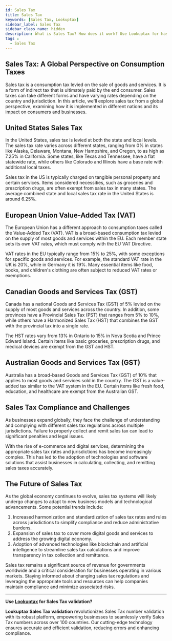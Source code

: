 ```yaml
---
id: Sales Tax
title: Sales Tax
keywords: [Sales Tax, Lookuptax]
sidebar_label: Sales Tax
sidebar_class_name: hidden
description: What is Sales Tax? How does it work? Use Lookuptax for hassle-free validation of VAT numbers.
tags : 
  - Sales Tax
---
```



## Sales Tax: A Global Perspective on Consumption Taxes

Sales tax is a consumption tax levied on the sale of goods and services. It is a form of indirect tax that is ultimately paid by the end consumer. Sales taxes can take different forms and have varying rates depending on the country and jurisdiction. In this article, we'll explore sales tax from a global perspective, examining how it is implemented in different nations and its impact on consumers and businesses.

<h2>United States Sales Tax</h2>

In the United States, sales tax is levied at both the state and local levels. The sales tax rate varies across different states, ranging from 0% in states like Alaska, Delaware, Montana, New Hampshire, and Oregon, to as high as 7.25% in California. Some states, like Texas and Tennessee, have a flat statewide rate, while others like Colorado and Illinois have a base rate with additional local taxes.

Sales tax in the US is typically charged on tangible personal property and certain services. Items considered necessities, such as groceries and prescription drugs, are often exempt from sales tax in many states. The average combined state and local sales tax rate in the United States is around 6.25%.

<h2>European Union Value-Added Tax (VAT)</h2>

The European Union has a different approach to consumption taxes called the Value-Added Tax (VAT). VAT is a broad-based consumption tax levied on the supply of most goods and services within the EU. Each member state sets its own VAT rates, which must comply with the EU VAT Directive.

VAT rates in the EU typically range from 15% to 25%, with some exceptions for specific goods and services. For example, the standard VAT rate in the UK is 20%, while in Germany it is 19%. Many essential items like food, books, and children's clothing are often subject to reduced VAT rates or exemptions.

<h2>Canadian Goods and Services Tax (GST)</h2>

Canada has a national Goods and Services Tax (GST) of 5% levied on the supply of most goods and services across the country. In addition, some provinces have a Provincial Sales Tax (PST) that ranges from 5% to 10%, while others have a Harmonized Sales Tax (HST) that combines the GST with the provincial tax into a single rate.

The HST rates vary from 13% in Ontario to 15% in Nova Scotia and Prince Edward Island. Certain items like basic groceries, prescription drugs, and medical devices are exempt from the GST and HST.

<h2>Australian Goods and Services Tax (GST)</h2>

Australia has a broad-based Goods and Services Tax (GST) of 10% that applies to most goods and services sold in the country. The GST is a value-added tax similar to the VAT system in the EU. Certain items like fresh food, education, and healthcare are exempt from the Australian GST.

<h2>Sales Tax Compliance and Challenges</h2>

As businesses expand globally, they face the challenge of understanding and complying with different sales tax regulations across multiple jurisdictions. Failure to properly collect and remit sales tax can lead to significant penalties and legal issues.

With the rise of e-commerce and digital services, determining the appropriate sales tax rates and jurisdictions has become increasingly complex. This has led to the adoption of technologies and software solutions that assist businesses in calculating, collecting, and remitting sales taxes accurately.

<h2>The Future of Sales Tax</h2>

As the global economy continues to evolve, sales tax systems will likely undergo changes to adapt to new business models and technological advancements. Some potential trends include:

1. Increased harmonization and standardization of sales tax rates and rules across jurisdictions to simplify compliance and reduce administrative burdens.
2. Expansion of sales tax to cover more digital goods and services to address the growing digital economy.
3. Adoption of advanced technologies like blockchain and artificial intelligence to streamline sales tax calculations and improve transparency in tax collection and remittance.

Sales tax remains a significant source of revenue for governments worldwide and a critical consideration for businesses operating in various markets. Staying informed about changing sales tax regulations and leveraging the appropriate tools and resources can help companies maintain compliance and minimize associated risks.


----
**Use [Lookuptax](https://lookuptax.com/) for Sales Tax validation?**

**Lookuptax Sales Tax validation** revolutionizes Sales Tax number validation with its robust platform, empowering businesses to seamlessly verify Sales Tax numbers across over 100 countries. Our cutting-edge technology ensures accurate and efficient validation, reducing errors and enhancing compliance.
